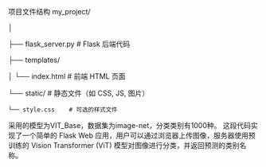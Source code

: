 项目文件结构
my_project/

│

├── flask_server.py  # Flask 后端代码

├── templates/

│   └── index.html  # 前端 HTML 页面

└── static/          # 静态文件（如 CSS, JS, 图片）

    └── style.css    # 可选的样式文件
    
采用的模型为VIT_Base，数据集为image-net，分类类别有1000种。
这段代码实现了一个简单的 Flask Web 应用，用户可以通过浏览器上传图像，服务器使用预训练的 Vision Transformer (ViT) 模型对图像进行分类，并返回预测的类别名称。
